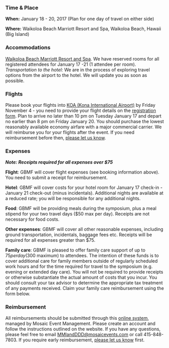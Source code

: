 ### Time & Place

**When:** January 18 - 20, 2017 (Plan for one day of travel on either side) 

**Where:** Waikoloa Beach Marriott Resort and Spa, Waikoloa Beach, Hawaii (Big Island)

### Accommodations

[Waikoloa Beach Marriott Resort and Spa](http://www.marriott.com/hotels/travel/koamc-waikoloa-beach-marriott-resort-and-spa/). We have reserved rooms for all registered attendees for January 17 -21 (1 attendee per room). _Transportation to the hotel:_ We are in the process of exploring travel options from the airport to the hotel. We will update you as soon as possible.

### Flights 

Please book your flights into [KOA (Kona International Airport)](http://hawaii.gov/koa) by Friday November 4 - you need to provide your flight details on the [registration form](https://goo.gl/forms/QZ0QmBJs6vuO7yl33). Plan to arrive no later than 10 pm on Tuesday January 17 and depart no earlier than 8 pm on Friday January 20. You should purchase the lowest reasonably available economy airfare with a major commercial carrier. We will reimburse you for your flights after the event. If you need reimbursement before then, [please let us know](mailto:natalie.caulk@moore.org).

### Expenses

_**Note: Receipts required for all expenses over $75**_

**Flight**: GBMF will cover flight expenses (see booking information above). You need to submit a receipt for reimbursement.

**Hotel**: GBMF will cover costs for your hotel room for January 17 check-in - January 21 check-out (minus incidentals). Additional nights are available at a reduced rate; you will be responsible for any additional nights.

**Food**: GBMF will be providing meals during the symposium, plus a meal stipend for your two travel days ($50 max per day). Receipts are not necessary for food costs.

**Other expenses**: GBMF will cover all other reasonable expenses, including ground transportation, incidentals, baggage fees etc. Receipts will be required for all expenses greater than $75. 

**Family care**: GBMF is pleased to offer family care support of up to $75 per day ($300 maximum) to attendees. The intention of these funds is to cover additional care for family members outside of regularly scheduled work hours and for the time required for travel to the symposium (e.g. evening or extended day care). You will not be required to provide receipts or otherwise substantiate the actual amount of costs that you incur. You should consult your tax advisor to determine the appropriate tax treatment of any payments received. Claim your family care reimbursement using the form below.

### Reimbursement

All reimbursements should be submitted through this [online system](https://www.mosaicevents.com/moore2017MMIandDDDearlycareersummit/), managed by Mosaic Event Management. Please create an account and follow the instructions outlined on the website. If you have any questions, please feel free to email [MMIandDDD@mosaicevents.com](mailto:MMIandDDD@mosaicevents.com) or call 415-848-7803. If you require early reimbursement, [please let us know](mailto:natalie.caulk@moore.org) first.
<!-- 
1. Receipts for expenses greater than $75
1. Moore Reimbursement Form: [xlsx](https://github.com/DDD-Moore/early-career-hawaii/blob/master/Reimbursement_Form.xlsx?raw=true) or [google sheet](https://docs.google.com/spreadsheets/d/1mlPZCDFPEXDA0xwcQi0fbJoIVS3v8e7uScT9NdgAk_4/edit?usp=sharing)
1. [W-9 Tax form (PDF)](https://github.com/DDD-Moore/early-career-hawaii/raw/master/W-9.pdf) 
1. **Either** [CA-590 form (PDF)](https://github.com/DDD-Moore/early-career-hawaii/raw/master/CA_590.pdf) for California residents **OR** a [CA-587 form (PDF)](https://github.com/DDD-Moore/early-career-hawaii/raw/master/CA_587.pdf) for non-California residents. For CA-587, you only need to fill out Part II and sign.
1. _Optional:_ If you would prefer to receive an electronic funds transfer instead of a check, please fill out this EFT form: [docx](https://github.com/DDD-Moore/early-career-hawaii/blob/master/EFT.docx?raw=true) or [Google Doc](https://docs.google.com/document/d/18mkzG7gixwb_iPW6hAfHxX-JLlMf_0IHnEYZR1jtjFE/edit?usp=sharing).

Email these to [natalie.caulk@moore.org](mailto:natalie.caulk@moore.org) after the event. If you need reimbursement before the event, please [let us know](mailto:natalie.caulk@moore.org). -->
